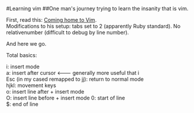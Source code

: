 #Learning vim
##One man's journey trying to learn the insanity that is vim.

First, read this: [Coming home to Vim](http://stevelosh.com/blog/2010/09/coming-home-to-vim/).  
Modifications to his setup: tabs set to 2 (apparently Ruby standard). No relativenumber (difficult to debug by line number).

And here we go.  


Total basics:

i: insert mode  
a: insert after cursor <--- generally more useful that i  
Esc (in my cased remapped to jj): return to normal mode  
hjkl: movement keys  
o: insert line after + insert mode  
O: insert line before + insert mode
0: start of line  
$: end of line  

